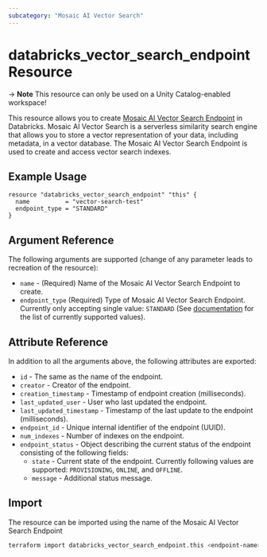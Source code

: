 ```yaml
---
subcategory: "Mosaic AI Vector Search"
---
```

# databricks_vector_search_endpoint Resource

-> **Note** This resource can only be used on a Unity Catalog-enabled workspace!

This resource allows you to create [Mosaic AI Vector Search Endpoint](https://docs.databricks.com/en/generative-ai/vector-search.html) in Databricks.  Mosaic AI Vector Search is a serverless similarity search engine that allows you to store a vector representation of your data, including metadata, in a vector database.  The Mosaic AI Vector Search Endpoint is used to create and access vector search indexes.

## Example Usage

```hcl
resource "databricks_vector_search_endpoint" "this" {
  name          = "vector-search-test"
  endpoint_type = "STANDARD"
}
```

## Argument Reference

The following arguments are supported (change of any parameter leads to recreation of the resource):

* `name` - (Required) Name of the Mosaic AI Vector Search Endpoint to create.
* `endpoint_type` (Required) Type of Mosaic AI Vector Search Endpoint.  Currently only accepting single value: `STANDARD` (See [documentation](https://docs.databricks.com/api/workspace/vectorsearchendpoints/createendpoint) for the list of currently supported values).

## Attribute Reference

In addition to all the arguments above, the following attributes are exported:

* `id` - The same as the name of the endpoint.
* `creator` - Creator of the endpoint.
* `creation_timestamp` - Timestamp of endpoint creation (milliseconds).
* `last_updated_user` - User who last updated the endpoint.
* `last_updated_timestamp` - Timestamp of the last update to the endpoint (milliseconds).
* `endpoint_id` - Unique internal identifier of the endpoint (UUID).
* `num_indexes` - Number of indexes on the endpoint.
* `endpoint_status` - Object describing the current status of the endpoint consisting of the following fields:
  * `state` - Current state of the endpoint. Currently following values are supported: `PROVISIONING`, `ONLINE`, and `OFFLINE`.
  * `message` - Additional status message.

## Import

The resource can be imported using the name of the Mosaic AI Vector Search Endpoint

```bash
terraform import databricks_vector_search_endpoint.this <endpoint-name>
```
